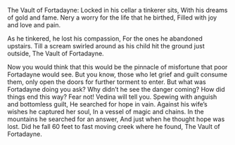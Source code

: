 
The Vault of Fortadayne:
Locked in his cellar a tinkerer sits, 
With his dreams of gold and fame. 
Nery a worry for the life that he birthed, 
Filled with joy and love and pain. 

As he tinkered, he lost his compassion, 
For the ones he abandoned upstairs. 
Till a scream swirled around as his child hit the ground just outside, 
The Vault of Fortadayne. 

Now you would think that this would be the pinnacle of misfortune that poor Fortadayne would see. 
But you know, those who let grief and guilt consume them, only open the doors for further torment to enter. 
But what was Fortadayne doing you ask? 
Why didn’t he see the danger coming? 
How did things end this way? 
Fear not! Vedina will tell you. 
Spewing with anguish and bottomless guilt, He searched for hope in vain.
Against his wife’s wishes he captured her soul, In a vessel of magic and chains. 
In the mountains he searched for an answer, 
And just when he thought hope was lost. 
Did he fall 60 feet to fast moving creek where he found,
The Vault of Fortadayne. 
